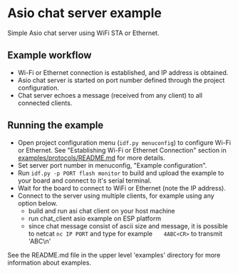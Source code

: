 # Asio chat server example

Simple Asio chat server using WiFi STA or Ethernet.

## Example workflow

- Wi-Fi or Ethernet connection is established, and IP address is obtained.
- Asio chat server is started on port number defined through the project configuration.
- Chat server echoes a message (received from any client) to all connected clients.

## Running the example

- Open project configuration menu (`idf.py menuconfig`) to configure Wi-Fi or Ethernet. See "Establishing Wi-Fi or Ethernet Connection" section in [examples/protocols/README.md](../../README.md) for more details.
- Set server port number in menuconfig, "Example configuration".
- Run `idf.py -p PORT flash monitor` to build and upload the example to your board and connect to it's serial terminal.
- Wait for the board to connect to WiFi or Ethernet (note the IP address).
- Connect to the server using multiple clients, for example using any option below.
    - build and run asi chat client on your host machine
    - run chat_client asio example on ESP platform
    - since chat message consist of ascii size and message, it is possible to 
        netcat `nc IP PORT` and type for example `   4ABC<CR>` to transmit 'ABC\n'

See the README.md file in the upper level 'examples' directory for more information about examples.

